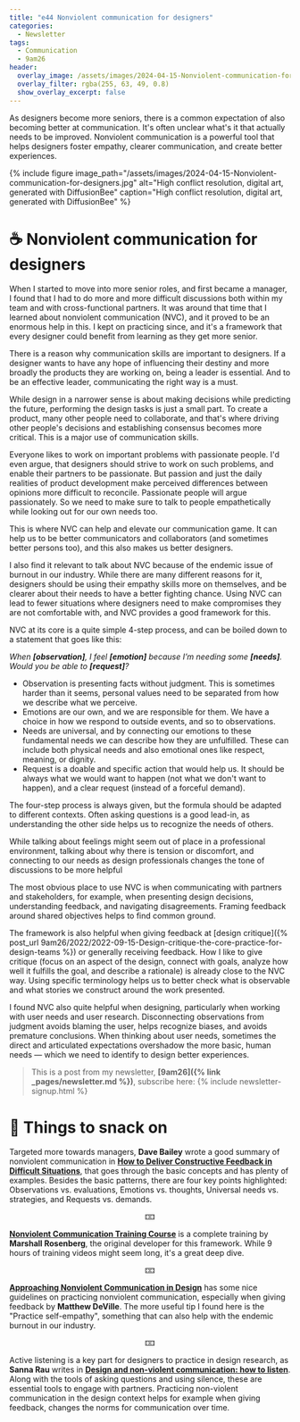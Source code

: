 ```yaml
---
title: "e44 Nonviolent communication for designers"
categories:
  - Newsletter
tags:
  - Communication
  - 9am26
header:
  overlay_image: /assets/images/2024-04-15-Nonviolent-communication-for-designers.jpg
  overlay_filter: rgba(255, 63, 49, 0.8)
  show_overlay_excerpt: false
---
```


As designers become more seniors, there is a common expectation of also becoming better at communication. It's often unclear what's it that actually needs to be improved. Nonviolent communication is a powerful tool that helps designers foster empathy, clearer communication, and create better experiences.

{% include figure image_path="/assets/images/2024-04-15-Nonviolent-communication-for-designers.jpg" alt="High conflict resolution, digital art, generated with DiffusionBee" caption="High conflict resolution, digital art, generated with DiffusionBee" %}

# ☕ Nonviolent communication for designers

When I started to move into more senior roles, and first became a manager, I found that I had to do more and more difficult discussions both within my team and with cross-functional partners. It was around that time that I learned about nonviolent communication (NVC), and it proved to be an enormous help in this. I kept on practicing since, and it's a framework that every designer could benefit from learning as they get more senior.

There is a reason why communication skills are important to designers. If a designer wants to have any hope of influencing their destiny and more broadly the products they are working on, being a leader is essential. And to be an effective leader, communicating the right way is a must.

While design in a narrower sense is about making decisions while predicting the future, performing the design tasks is just a small part. To create a product, many other people need to collaborate, and that's where driving other people's decisions and establishing consensus becomes more critical. This is a major use of communication skills.

Everyone likes to work on important problems with passionate people. I'd even argue, that designers should strive to work on such problems, and enable their partners to be passionate. But passion and just the daily realities of product development make perceived differences between opinions more difficult to reconcile. Passionate people will argue passionately. So we need to make sure to talk to people empathetically while looking out for our own needs too.

This is where NVC can help and elevate our communication game. It can help us to be better communicators and collaborators (and sometimes better persons too), and this also makes us better designers.

I also find it relevant to talk about NVC because of the endemic issue of burnout in our industry. While there are many different reasons for it, designers should be using their empathy skills more on themselves, and be clearer about their needs to have a better fighting chance. Using NVC can lead to fewer situations where designers need to make compromises they are not comfortable with, and NVC provides a good framework for this.

NVC at its core is a quite simple 4-step process, and can be boiled down to a statement that goes like this:

*When **\[observation\]**, I feel **\[emotion\]** because I’m needing some **\[needs\]**. Would you be able to **\[request\]**?*

- Observation is presenting facts without judgment. This is sometimes harder than it seems, personal values need to be separated from how we describe what we perceive.
- Emotions are our own, and we are responsible for them. We have a choice in how we respond to outside events, and so to observations.
- Needs are universal, and by connecting our emotions to these fundamental needs we can describe how they are unfulfilled. These can include both physical needs and also emotional ones like respect, meaning, or dignity.
- Request is a doable and specific action that would help us. It should be always what we would want to happen (not what we don't want to happen), and a clear request (instead of a forceful demand).

The four-step process is always given, but the formula should be adapted to different contexts. Often asking questions is a good lead-in, as understanding the other side helps us to recognize the needs of others.

While talking about feelings might seem out of place in a professional environment, talking about why there is tension or discomfort, and connecting to our needs as design professionals changes the tone of discussions to be more helpful

The most obvious place to use NVC is when communicating with partners and stakeholders, for example, when presenting design decisions, understanding feedback, and navigating disagreements. Framing feedback around shared objectives helps to find common ground.

The framework is also helpful when giving feedback at [design critique]({% post_url 9am26/2022/2022-09-15-Design-critique-the-core-practice-for-design-teams %}) or generally receiving feedback. How I like to give critique (focus on an aspect of the design, connect with goals, analyze how well it fulfills the goal, and describe a rationale) is already close to the NVC way. Using specific terminology helps us to better check what is observable and what stories we construct around the work presented. 

I found NVC also quite helpful when designing, particularly when working with user needs and user research. Disconnecting observations from judgment avoids blaming the user, helps recognize biases, and avoids premature conclusions. When thinking about user needs, sometimes the direct and articulated expectations overshadow the more basic, human needs — which we need to identify to design better experiences.

> This is a post from my newsletter, **[9am26]({% link _pages/newsletter.md %})**, subscribe here:
> {% include newsletter-signup.html %}

# 🍪 Things to snack on

Targeted more towards managers, **Dave Bailey** wrote a good summary of nonviolent communication in [**How to Deliver Constructive Feedback in Difficult Situations**](https://medium.dave-bailey.com/the-essential-guide-to-difficult-conversations-41f736e63ccf), that goes through the basic concepts and has plenty of examples. Besides the basic patterns, there are four key points highlighted: Observations vs. evaluations, Emotions vs. thoughts, Universal needs vs. strategies, and Requests vs. demands. 

<p style="text-align: center;">🁑</p>

[**Nonviolent Communication Training Course**](https://www.youtube.com/playlist?list=PLPNVcESwoWu4lI9C3bhkYIWB8-dphbzJ3) is a complete training by **Marshall Rosenberg**, the original developer for this framework. While 9 hours of training videos might seem long, it's a great deep dive.

<p style="text-align: center;">🁑</p>

[**Approaching Nonviolent Communication in Design**](https://www.linkedin.com/pulse/approaching-nonviolent-communication-design-matthew-deville/) has some nice guidelines on practicing nonviolent communication, especially when giving feedback by **Matthew DeVille**. The more useful tip I found here is the "Practice self-empathy", something that can also help with the endemic burnout in our industry.

<p style="text-align: center;">🁑</p>

Active listening is a key part for designers to practice in design research, as **Sanna Rau** writes in [**Design and non-violent communication: how to listen**](https://uxdesign.cc/most-good-designers-have-two-ears-and-only-one-mouth-a770d11d164). Along with the tools of asking questions and using silence, these are essential tools to engage with partners. Practicing non-violent communication in the design context helps for example when giving feedback, changes the norms for communication over time.